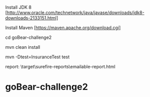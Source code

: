 Install JDK 8 [http://www.oracle.com/technetwork/java/javase/downloads/jdk8-downloads-2133151.html]

Install Maven [https://maven.apache.org/download.cgi]

cd goBear-challenge2

mvn clean install

mvn -Dtest=InsuranceTest test

report: \target\surefire-reports\emailable-report.html
# goBear-challenge2
